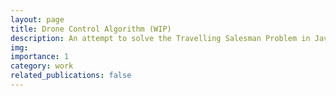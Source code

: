 ```yaml
---
layout: page
title: Drone Control Algorithm (WIP)
description: An attempt to solve the Travelling Salesman Problem in Java.
img:
importance: 1
category: work
related_publications: false
---
```

